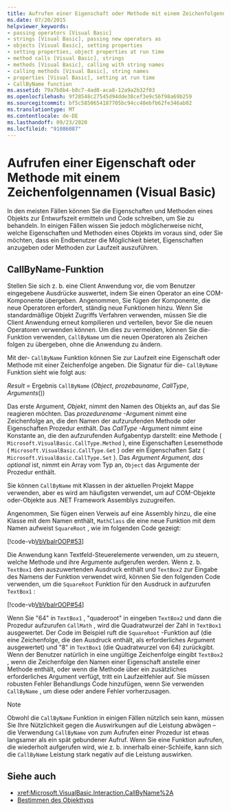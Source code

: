 ```yaml
---
title: Aufrufen einer Eigenschaft oder Methode mit einem Zeichenfolgennamen
ms.date: 07/20/2015
helpviewer_keywords:
- passing operators [Visual Basic]
- strings [Visual Basic], passing new operators as
- objects [Visual Basic], setting properties
- setting properties, object properties at run time
- method calls [Visual Basic], strings
- methods [Visual Basic], calling with string names
- calling methods [Visual Basic], string names
- properties [Visual Basic], setting at run time
- CallByName function
ms.assetid: 79a7b8b4-b8c7-4ad8-aca8-12a9a2b32f03
ms.openlocfilehash: 9f28548c27545d94dde38cef3e9c56f98a69b259
ms.sourcegitcommit: bf5c5850654187705bc94cc40ebfb62fe346ab02
ms.translationtype: MT
ms.contentlocale: de-DE
ms.lasthandoff: 09/23/2020
ms.locfileid: "91086087"
---
```

# <a name="calling-a-property-or-method-using-a-string-name-visual-basic"></a>Aufrufen einer Eigenschaft oder Methode mit einem Zeichenfolgennamen (Visual Basic)

In den meisten Fällen können Sie die Eigenschaften und Methoden eines Objekts zur Entwurfszeit ermitteln und Code schreiben, um Sie zu behandeln. In einigen Fällen wissen Sie jedoch möglicherweise nicht, welche Eigenschaften und Methoden eines Objekts im voraus sind, oder Sie möchten, dass ein Endbenutzer die Möglichkeit bietet, Eigenschaften anzugeben oder Methoden zur Laufzeit auszuführen.  
  
## <a name="callbyname-function"></a>CallByName-Funktion  

 Stellen Sie sich z. b. eine Client Anwendung vor, die vom Benutzer eingegebene Ausdrücke auswertet, indem Sie einen Operator an eine COM-Komponente übergeben. Angenommen, Sie fügen der Komponente, die neue Operatoren erfordert, ständig neue Funktionen hinzu. Wenn Sie standardmäßige Objekt Zugriffs Verfahren verwenden, müssen Sie die Client Anwendung erneut kompilieren und verteilen, bevor Sie die neuen Operatoren verwenden können. Um dies zu vermeiden, können Sie die-Funktion verwenden, `CallByName` um die neuen Operatoren als Zeichen folgen zu übergeben, ohne die Anwendung zu ändern.  
  
 Mit der- `CallByName` Funktion können Sie zur Laufzeit eine Eigenschaft oder Methode mit einer Zeichenfolge angeben. Die Signatur für die- `CallByName` Funktion sieht wie folgt aus:  
  
 *Result*  =  Ergebnis `CallByName` (*Object*, *prozebauname*, *CallType*, *Arguments*())  
  
 Das erste Argument, *Objekt*, nimmt den Namen des Objekts an, auf das Sie reagieren möchten. Das *prozedurename* -Argument nimmt eine Zeichenfolge an, die den Namen der aufzurufenden Methode oder Eigenschaften Prozedur enthält. Das *CallType* -Argument nimmt eine Konstante an, die den aufzurufenden Aufgabentyp darstellt: eine Methode ( `Microsoft.VisualBasic.CallType.Method` ), eine Eigenschaften Lesemethode ( `Microsoft.VisualBasic.CallType.Get` ) oder ein Eigenschaften Satz ( `Microsoft.VisualBasic.CallType.Set` ). Das *Argument Argument, das optional* ist, nimmt ein Array vom Typ an, `Object` das Argumente der Prozedur enthält.  
  
 Sie können `CallByName` mit Klassen in der aktuellen Projekt Mappe verwenden, aber es wird am häufigsten verwendet, um auf COM-Objekte oder-Objekte aus .NET Framework Assemblys zuzugreifen.  
  
 Angenommen, Sie fügen einen Verweis auf eine Assembly hinzu, die eine Klasse mit dem Namen enthält, `MathClass` die eine neue Funktion mit dem Namen aufweist `SquareRoot` , wie im folgenden Code gezeigt:  
  
 [!code-vb[VbVbalrOOP#53](~/samples/snippets/visualbasic/VS_Snippets_VBCSharp/VbVbalrOOP/VB/OOP.vb#53)]  
  
 Die Anwendung kann Textfeld-Steuerelemente verwenden, um zu steuern, welche Methode und ihre Argumente aufgerufen werden. Wenn z. b. `TextBox1` den auszuwertenden Ausdruck enthält und `TextBox2` zur Eingabe des Namens der Funktion verwendet wird, können Sie den folgenden Code verwenden, um die `SquareRoot` Funktion für den Ausdruck in aufzurufen `TextBox1` :  
  
 [!code-vb[VbVbalrOOP#54](~/samples/snippets/visualbasic/VS_Snippets_VBCSharp/VbVbalrOOP/VB/OOP.vb#54)]  
  
 Wenn Sie "64" in `TextBox1` , "quaderoot" in eingeben `TextBox2` und dann die Prozedur aufzurufen `CallMath` , wird die Quadratwurzel der Zahl in `TextBox1` ausgewertet. Der Code im Beispiel ruft die `SquareRoot` -Funktion auf (die eine Zeichenfolge, die den Ausdruck enthält, als erforderliches Argument ausgewertet) und "8" in `TextBox1` (die Quadratwurzel von 64) zurückgibt. Wenn der Benutzer natürlich in eine ungültige Zeichenfolge eingibt `TextBox2` , wenn die Zeichenfolge den Namen einer Eigenschaft anstelle einer Methode enthält, oder wenn die Methode über ein zusätzliches erforderliches Argument verfügt, tritt ein Laufzeitfehler auf. Sie müssen robusten Fehler Behandlungs Code hinzufügen, wenn Sie verwenden `CallByName` , um diese oder andere Fehler vorherzusagen.  
  
> [!NOTE]
> Obwohl die `CallByName` Funktion in einigen Fällen nützlich sein kann, müssen Sie Ihre Nützlichkeit gegen die Auswirkungen auf die Leistung abwägen – die Verwendung `CallByName` von zum Aufrufen einer Prozedur ist etwas langsamer als ein spät gebundener Aufruf. Wenn Sie eine Funktion aufrufen, die wiederholt aufgerufen wird, wie z. b. innerhalb einer-Schleife, kann sich die `CallByName` Leistung stark negativ auf die Leistung auswirken.  
  
## <a name="see-also"></a>Siehe auch

- <xref:Microsoft.VisualBasic.Interaction.CallByName%2A>
- [Bestimmen des Objekttyps](determining-object-type.md)

